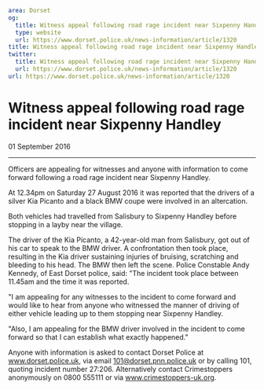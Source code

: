 ```yaml
area: Dorset
og:
  title: Witness appeal following road rage incident near Sixpenny Handley
  type: website
  url: https://www.dorset.police.uk/news-information/article/1320
title: Witness appeal following road rage incident near Sixpenny Handley |
twitter:
  title: Witness appeal following road rage incident near Sixpenny Handley
  url: https://www.dorset.police.uk/news-information/article/1320
url: https://www.dorset.police.uk/news-information/article/1320
```

# Witness appeal following road rage incident near Sixpenny Handley

01 September 2016

* * *

Officers are appealing for witnesses and anyone with information to come forward following a road rage incident near Sixpenny Handley.

At 12.34pm on Saturday 27 August 2016 it was reported that the drivers of a silver Kia Picanto and a black BMW coupe were involved in an altercation.

Both vehicles had travelled from Salisbury to Sixpenny Handley before stopping in a layby near the village.

The driver of the Kia Picanto, a 42-year-old man from Salisbury, got out of his car to speak to the BMW driver. A confrontation then took place, resulting in the Kia driver sustaining injuries of bruising, scratching and bleeding to his head. The BMW then left the scene.
 Police Constable Andy Kennedy, of East Dorset police, said: "The incident took place between 11.45am and the time it was reported.

"I am appealing for any witnesses to the incident to come forward and would like to hear from anyone who witnessed the manner of driving of either vehicle leading up to them stopping near Sixpenny Handley.

"Also, I am appealing for the BMW driver involved in the incident to come forward so that I can establish what exactly happened."

Anyone with information is asked to contact Dorset Police at www.dorset.police.uk, via email 101@dorset.pnn.police.uk or by calling 101, quoting incident number 27:206. Alternatively contact Crimestoppers anonymously on 0800 555111 or via www.crimestoppers-uk.org.
